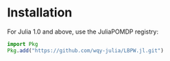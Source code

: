 # Installation

For Julia 1.0 and above, use the JuliaPOMDP registry:

```julia
import Pkg
Pkg.add("https://github.com/wqy-julia/LBPW.jl.git")
```